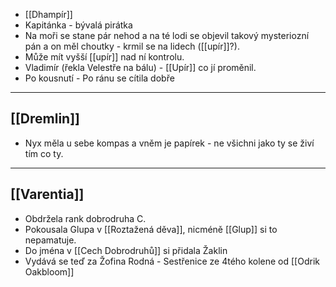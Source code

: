 - [[Dhampír]]
- Kapitánka - bývalá pirátka
- Na moři se stane pár nehod a na té lodi se objevil takový mysteriozní pán a on měl choutky - krmil se na lidech ([[upír]]?).
- Může mít vyšší [[upír]] nad ní kontrolu.
- Vladimír (řekla Velestře na bálu) - [[Upír]] co jí proměnil.
- Po kousnutí - Po ránu se cítila dobře

---
## [[Dremlin]]

- Nyx měla u sebe kompas a vněm je papírek - ne všichni jako ty se živí tím co ty.

---
## [[Varentia]]

- Obdržela rank dobrodruha C.
- Pokousala Glupa v [[Roztažená děva]], nicméně [[Glup]] si to nepamatuje.
- Do jména v [[Cech Dobrodruhů]] si přidala Žaklin
- Vydává se teď za Žofina Rodná - Sestřenice ze 4tého kolene od [[Odrik Oakbloom]]